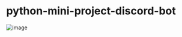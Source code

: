# python-mini-project-discord-bot
![image](https://user-images.githubusercontent.com/84409464/231701119-ae33b53a-95bb-4ac5-8bc9-b5f2c3697f91.png)
